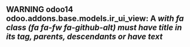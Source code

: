 ## WARNING odoo14 odoo.addons.base.models.ir_ui_view: A <i> with fa class (fa fa-fw fa-github-alt) must have title in its tag, parents, descendants or have text

